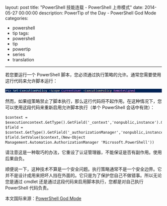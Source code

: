 layout: post
title: "PowerShell 技能连载 - PowerShell 上帝模式"
date: 2014-05-27 00:00:00
description: PowerTip of the Day - PowerShell God Mode
categories:
- powershell
- tip
tags:
- powershell
- tip
- powertip
- series
- translation
---
若您要运行一个 PowerShell 脚本，您必须通过执行策略的允许。通常您需要使用这行代码来允许脚本运行：

![](/img/2014-05-27-powershell-god-mode-001.png)

然而，如果组策略禁止了脚本执行，那么这行代码将不起作用。在这种情况下，您可以使用这段代码来重新启用允许脚本执行（单个 PowerShell 会话中有效）：

    $context = $executioncontext.GetType().GetField('_context','nonpublic,instance').GetValue($executioncontext)
    $field = $context.GetType().GetField('_authorizationManager','nonpublic,instance')
    $field.SetValue($context,(New-Object Management.Automation.AuthorizationManager 'Microsoft.PowerShell'))

请注意这是一种取巧的办法，它重设了认证管理器，不能保证是否有副作用。使用后果自负。

顺便说一下，这种技术不算是一个安全问题。执行策略通常不是一个安全边界。它并不是设计成用来把坏人挡在外面的。它只是为了保护您自己不做错事。所以无论您是通过 cmdlet 还是通过这段代码来启用脚本执行，您都是对自己执行 PowerShell 代码负责。

<!--more-->
本文国际来源：[PowerShell God Mode](http://community.idera.com/powershell/powertips/b/tips/posts/powershell-god-mode)
